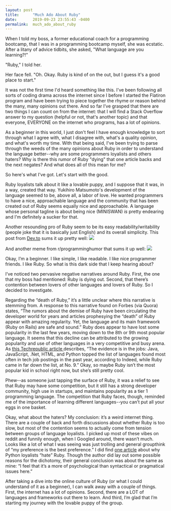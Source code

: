 ```yaml
---
layout: post
title:      "Much Ado About Ruby"
date:       2019-09-23 23:55:43 -0400
permalink:  much_ado_about_ruby
---
```



When I told my boss, a former educational coach for a programming bootcamp, that I was in a programming bootcamp myself, she was ecstatic. After a litany of advice tidbits, she asked, "What language are you learning?!"

"Ruby," I told her. 

Her face fell. "Oh. Okay. Ruby is kind of on the out, but I guess it's a good place to start."

It was not the first time I'd heard something like this. I've been following all sorts of coding drama across the internet since I before I started the Flatiron program and have been trying to piece together the rhyme or reason behind the many, many opinions out there. And so far I’ve grasped that there are two things I can count on from the internet: that I will find a Stack Overflow answer to my question (helpful or not, that's another topic) and that everyone, EVERYONE on the internet who programs, has a lot of opinions. 

As a beginner in this world, I just don't feel I have enough knowledge to sort through what I agree with, what I disagree with, what's a quality opinion, and what's worth my time. With that being said, I've been trying to parse through the weeds of the many opinions about Ruby in order to understand the language better--why are some programmers loyalists and others haters? Why is there this rumor of Ruby "dying" that one article backs and the next negates? And what does all of this mean for me? 

So here's what I've got. Let's start with the good. 

Ruby loyalists talk about it like a lovable puppy, and I suppose that it was, in a way, created that way. Yukihiro Matsumoto's development of the language seemed to be, above all, a labor of love. He wanted programmers to have a nice, approachable language and the community that has been created out of Ruby seems equally nice and approachable. A language whose personal tagline is about being nice (MINISWAN) *is* pretty endearing and I'm definitely a sucker for that. 

Another resounding pro of Ruby seem to be its easy readability/writability (people joke that it is basically just English) and its overall simplicity. This post from [Dev.to](http://https://dev.to/zalom/comment/494c) sums it up pretty well: ![](http://https://drive.google.com/file/d/15NQ2v1RXX49FUTrEYrIHC59JsoWXbi4l/view?usp=sharing)

And another meme from r/programminghumor that sums it up well:
![](https://drive.google.com/file/d/1aN9wbZnpnDnxVtRaDsxfw8JzVhgAPoTR/view?usp=sharing)

Okay, I’m a beginner. I like simple, I like readable. I like nice programmer friends. I like Ruby. So what is this dark side that I keep hearing about?

I’ve noticed two pervasive negative narratives around Ruby. First, the one that my boss had mentioned: Ruby is dying out. Second, that there’s contention between lovers of other languages and lovers of Ruby. So I decided to investigate. 

Regarding the “death of Ruby,” it’s a little unclear where this narrative is stemming from. A response to this narrative found on Forbes (via Quora) states, “The rumors about the demise of Ruby have been circulating the developer world for years and articles prophesying the “death” of Ruby appear with amazing regularity. Yet, the language and its main framework (Ruby on Rails) are safe and sound.” Ruby does appear to have lost some popularity in the last few years, moving down to the 8th or 9th most popular language. It seems that this decline can be attributed to the growing popularity and use of other languages in a very competitive and busy arena. As [this Techrepublic article ](http://https://www.techrepublic.com/article/the-death-of-ruby-developers-should-learn-these-languages-instead/) describes, “The evidence is in the jobs: Java, JavaScript, .Net, HTML, and Python topped the list of languages found most often in tech job postings in the past year, according to Indeed, while Ruby came in far down the list, at No. 9.” Okay, so maybe Ruby isn’t the most popular kid in school right now, but she’s still pretty cool. 

Phew--as someone just tapping the surface of Ruby, it was a relief to see that Ruby may have some competition, but it still has a strong developer community, high use in startups, and maintains popularity as a tier 1 programming language. The competition that Ruby faces, though, reminded me of the importance of learning different languages--you can’t put all your eggs in one basket. 

Okay, what about the haters? My conclusion: it’s a weird internet thing. There are a couple of back and forth discussions about whether Ruby is too slow, but most of the contention seems to actually come from tension between groups of language loyalists. I picked up most of these vibes on reddit and funnily enough, when I Googled around, there wasn’t much. Looks like a lot of what I was seeing was just trolling and general groupthink of “my preference is the best preference.” I did find [one article](http://https://medium.com/@jochasinga/why-pythonians-hate-ruby-on-rails-dbfef9ff56a) about why Python loyalists “hate” Ruby. Though the author did lay out some possible reasons for the dichotomy, their general conclusion was about the same as mine: “I feel that it’s a more of psychological than syntactical or pragmatical issues here.” 

After taking a dive into the online culture of Ruby (or what I could understand of it as a beginner), I can walk away with a couple of things. First, the internet has a lot of opinions. Second, there are a LOT of languages and frameworks out there to learn. And third, I’m glad that I’m starting my journey with the lovable puppy of the group. 

